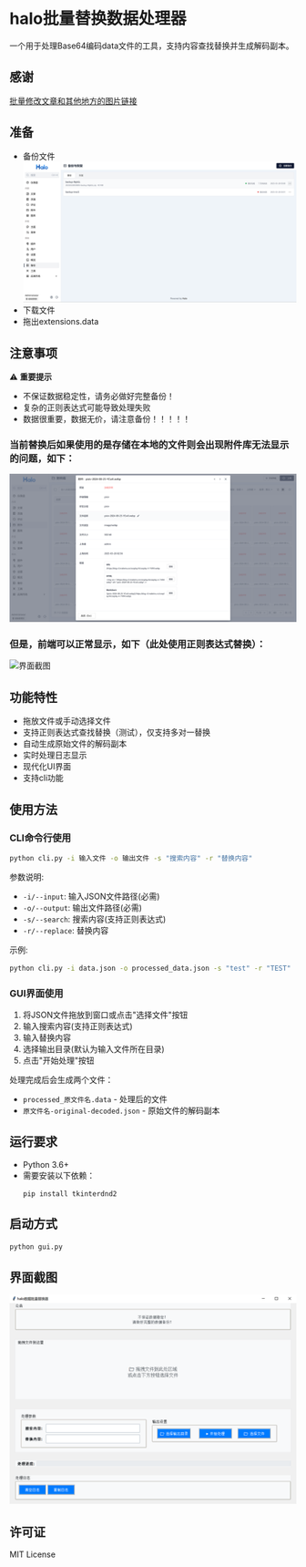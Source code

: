 # halo批量替换数据处理器

一个用于处理Base64编码data文件的工具，支持内容查找替换并生成解码副本。

## 感谢

[批量修改文章和其他地方的图片链接](https://github.com/orgs/halo-dev/discussions/6465)

## 准备

- 备份文件
![界面截图](./images/p4.png)
- 下载文件
- 拖出extensions.data

## 注意事项

⚠️ **重要提示**
- 不保证数据稳定性，请务必做好完整备份！
- 复杂的正则表达式可能导致处理失败
- 数据很重要，数据无价，请注意备份！！！！！

### 当前替换后如果使用的是存储在本地的文件则会出现附件库无法显示的问题，如下：
![界面截图](./images/p2.png)
### 但是，前端可以正常显示，如下（此处使用正则表达式替换）：
![界面截图](./images/p3.png)

## 功能特性

- 拖放文件或手动选择文件
- 支持正则表达式查找替换（测试），仅支持多对一替换
- 自动生成原始文件的解码副本
- 实时处理日志显示
- 现代化UI界面
- 支持cli功能

## 使用方法

### CLI命令行使用
```bash
python cli.py -i 输入文件 -o 输出文件 -s "搜索内容" -r "替换内容"
```

参数说明:
- `-i/--input`: 输入JSON文件路径(必需)
- `-o/--output`: 输出文件路径(必需)
- `-s/--search`: 搜索内容(支持正则表达式)
- `-r/--replace`: 替换内容

示例:
```bash
python cli.py -i data.json -o processed_data.json -s "test" -r "TEST"
```

### GUI界面使用
1. 将JSON文件拖放到窗口或点击"选择文件"按钮
2. 输入搜索内容(支持正则表达式)
3. 输入替换内容
4. 选择输出目录(默认为输入文件所在目录)
5. 点击"开始处理"按钮

处理完成后会生成两个文件：
- `processed_原文件名.data` - 处理后的文件
- `原文件名-original-decoded.json` - 原始文件的解码副本

## 运行要求

- Python 3.6+
- 需要安装以下依赖：
  ```
  pip install tkinterdnd2
  ```

## 启动方式

```bash
python gui.py
```

## 界面截图

![界面截图](./images/p1.png)

## 许可证

MIT License
